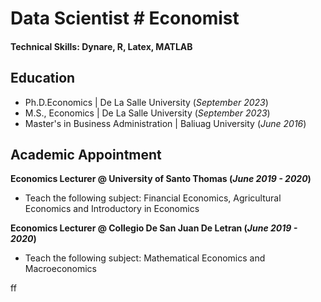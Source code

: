 # Data Scientist # Economist

#### Technical Skills: Dynare, R, Latex, MATLAB

## Education
- Ph.D.Economics | De La Salle University (_September 2023_)								       		
- M.S., Economics	| De La Salle University (_September 2023_)		        		
- Master's in Business Administration | Baliuag University (_June 2016_)
  
## Academic Appointment
**Economics Lecturer @ University of Santo Thomas (_June 2019 - 2020_)**
- Teach the following subject: Financial Economics, Agricultural Economics and Introductory in Economics

**Economics Lecturer @ Collegio De San Juan De Letran (_June 2019 - 2020_)**
- Teach the following subject: Mathematical Economics and Macroeconomics

ff
